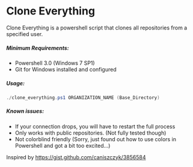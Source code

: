 # Clone Everything

Clone Everything is a powershell script that clones all repositories from a specified user.

##### Minimum Requirements:

- Powershell 3.0 (Windows 7 SP1)
- Git for Windows installed and configured

##### Usage:

```PowerShell
./clone_everything.ps1 ORGANIZATION_NAME (Base_Directory)
```

##### Known issues:

- If your connection drops, you will have to restart the full process
- Only works with public repositories. (Not fully tested though)
- Not colorblind friendly (Sorry, just found out how to use colors in Powershell and got a bit too excited...)



Inspired by https://gist.github.com/caniszczyk/3856584